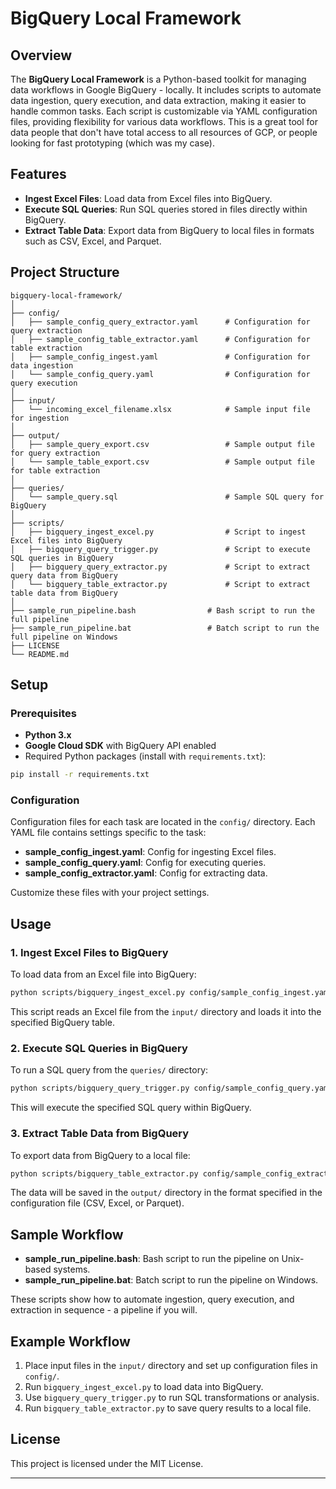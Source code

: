 
# BigQuery Local Framework

## Overview

The **BigQuery Local Framework** is a Python-based toolkit for managing data workflows in Google BigQuery - locally. It includes scripts to automate data ingestion, query execution, and data extraction, making it easier to handle common tasks. Each script is customizable via YAML configuration files, providing flexibility for various data workflows.
This is a great tool for data people that don't have total access to all resources of GCP, or people looking for fast prototyping (which was my case).

## Features

- **Ingest Excel Files**: Load data from Excel files into BigQuery.
- **Execute SQL Queries**: Run SQL queries stored in files directly within BigQuery.
- **Extract Table Data**: Export data from BigQuery to local files in formats such as CSV, Excel, and Parquet.

## Project Structure

```plaintext
bigquery-local-framework/
│
├── config/
│   ├── sample_config_query_extractor.yaml      # Configuration for query extraction
│   ├── sample_config_table_extractor.yaml      # Configuration for table extraction
│   ├── sample_config_ingest.yaml               # Configuration for data ingestion
│   └── sample_config_query.yaml                # Configuration for query execution
│
├── input/
│   └── incoming_excel_filename.xlsx            # Sample input file for ingestion
│
├── output/
│   ├── sample_query_export.csv                 # Sample output file for query extraction
│   └── sample_table_export.csv                 # Sample output file for table extraction
│
├── queries/
│   └── sample_query.sql                        # Sample SQL query for BigQuery
│
├── scripts/
│   ├── bigquery_ingest_excel.py                # Script to ingest Excel files into BigQuery
│   ├── bigquery_query_trigger.py               # Script to execute SQL queries in BigQuery
│   ├── bigquery_query_extractor.py             # Script to extract query data from BigQuery
│   └── bigquery_table_extractor.py             # Script to extract table data from BigQuery
│
├── sample_run_pipeline.bash                # Bash script to run the full pipeline
├── sample_run_pipeline.bat                 # Batch script to run the full pipeline on Windows
├── LICENSE
└── README.md
```

## Setup

### Prerequisites

- **Python 3.x**
- **Google Cloud SDK** with BigQuery API enabled
- Required Python packages (install with `requirements.txt`):

```bash
pip install -r requirements.txt
```

### Configuration

Configuration files for each task are located in the `config/` directory. Each YAML file contains settings specific to the task:

- **sample_config_ingest.yaml**: Config for ingesting Excel files.
- **sample_config_query.yaml**: Config for executing queries.
- **sample_config_extractor.yaml**: Config for extracting data.

Customize these files with your project settings.

## Usage

### 1. Ingest Excel Files to BigQuery

To load data from an Excel file into BigQuery:

```bash
python scripts/bigquery_ingest_excel.py config/sample_config_ingest.yaml
```

This script reads an Excel file from the `input/` directory and loads it into the specified BigQuery table.

### 2. Execute SQL Queries in BigQuery

To run a SQL query from the `queries/` directory:

```bash
python scripts/bigquery_query_trigger.py config/sample_config_query.yaml queries/sample_query.sql
```

This will execute the specified SQL query within BigQuery.

### 3. Extract Table Data from BigQuery

To export data from BigQuery to a local file:

```bash
python scripts/bigquery_table_extractor.py config/sample_config_extractor.yaml
```

The data will be saved in the `output/` directory in the format specified in the configuration file (CSV, Excel, or Parquet).

## Sample Workflow

- **sample_run_pipeline.bash**: Bash script to run the pipeline on Unix-based systems.
- **sample_run_pipeline.bat**: Batch script to run the pipeline on Windows.

These scripts show how to automate ingestion, query execution, and extraction in sequence - a pipeline if you will.

## Example Workflow

1. Place input files in the `input/` directory and set up configuration files in `config/`.
2. Run `bigquery_ingest_excel.py` to load data into BigQuery.
3. Use `bigquery_query_trigger.py` to run SQL transformations or analysis.
4. Run `bigquery_table_extractor.py` to save query results to a local file.

## License

This project is licensed under the MIT License.

---
